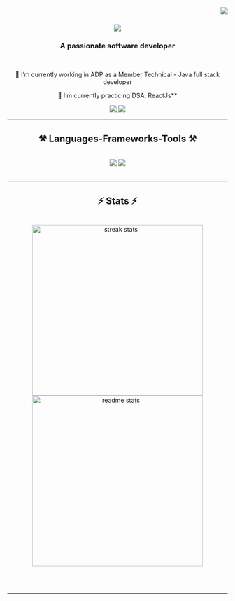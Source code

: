 <img align="right" src="https://visitcount.itsvg.in/api?id=lavnjd&icon=0&color=0" />

<h1 align="center">
    <img src="https://readme-typing-svg.herokuapp.com/?font=Righteous&size=35&center=true&vCenter=true&width=500&height=70&duration=4000&lines=Hi+There!+👋;+I'm+Lavanya+Tutika!;" />
</h1>

<h3 align="center">A passionate software developer </h3>

<br/>

<div align="center">
 
 🔭 I’m currently working in ADP as a Member Technical - Java full stack developer 
 
 🌱 I’m currently practicing DSA, ReactJs**

 </div>

<div align="center"> 
  <a href="mailto:lavanyatutika123@gmail.com">
    <img src="https://img.shields.io/badge/Gmail-333333?style=for-the-badge&logo=gmail&logoColor=red" />
  </a>
  <a href="https://www.linkedin.com/in/tutika-lavanya-39b48920a/" target="_blank">
    <img src="https://img.shields.io/badge/LinkedIn-0077B5?style=for-the-badge&logo=linkedin&logoColor=white" target="_blank" />
  </a>
</div>

 <hr/>
 
<h2 align="center">⚒️ Languages-Frameworks-Tools ⚒️</h2>
<br/>
<div align="center">
    <img src="https://skillicons.dev/icons?i=react,html,css,vscode,github,tailwind,git,springboot,junits" />
    <img src="https://skillicons.dev/icons?i=nodejs,python,javascript,java,mysql" /><br>
</div>

<br/>


<hr/>

<h2 align="center">⚡ Stats ⚡</h2>
<br>
<div align=center>
  <img width=390 src="https://github-readme-stats.vercel.app/api?username=lavnjd&theme=dark&hide_border=false&include_all_commits=false&count_private=false&theme=react&border_radius=10" alt="streak stats"/>
  <img width=390 src="https://github-readme-stats.vercel.app/api?username=lavnjd&count_private=true&show_icons=true&theme=react&rank_icon=github&border_radius=10" alt="readme stats" />
  <br/>

</div>

<br/><br/>

<hr/>

<br/>


